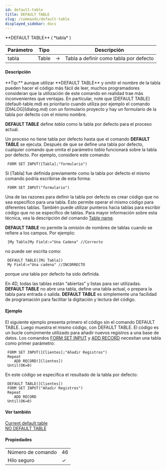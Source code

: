```yaml
---
id: default-table
title: DEFAULT TABLE
slug: /commands/default-table
displayed_sidebar: docs
---
```


<!--REF #_command_.DEFAULT TABLE.Syntax-->**DEFAULT TABLE** ( *tabla* )<!-- END REF-->
<!--REF #_command_.DEFAULT TABLE.Params-->
| Parámetro | Tipo |  | Descripción |
| --- | --- | --- | --- |
| tabla | Table | &#8594;  | Tabla a definir como tabla por defecto |

<!-- END REF-->

#### Descripción 

<!--REF #_command_.DEFAULT TABLE.Summary-->**Tip:** aunque utilizar **DEFAULT TABLE** y omitir el nombre de la tabla pueden hacer el código más fácil de leer, muchos programadores consideran que la utilización de este comando en realidad trae más inconvenientes que ventajas.<!-- END REF--> En particular, note que [DEFAULT TABLE](default-table.md) es prioritario cuando utiliza por ejemplo el comando [DIALOG](dialog.md) con un formulario proyecto y hay un formulario de la tabla por defecto con el mismo nombre.

**DEFAULT TABLE** define *tabla* como la tabla por defecto para el proceso actual. 

Un proceso no tiene tabla por defecto hasta que el comando **DEFAULT TABLE** se ejecuta. Después de que se define una tabla por defecto, cualquier comando que omita el parámetro *tabla* funcionará sobre la tabla por defecto. Por ejemplo, considere este comando:

```4d
 FORM SET INPUT([Tabla];"formulario")
```

Si \[Tabla\] fue definida previamente como la tabla por defecto el mismo comando podría escribirse de esta forma:

```4d
 FORM SET INPUT("formulario")
```

  
Una de las razones para definir la tabla por defecto es crear código que no sea específico para una tabla. Esto permite operar el mismo código para diferentes tablas. También puede utilizar punteros hacia tablas para escribir código que no se específico de tablas. Para mayor información sobre esta técnica, vea la descripción del comando [Table name](table-name.md).

**DEFAULT TABLE** no permite la omisión de nombres de tablas cuando se refiere a los campos. Por ejemplo:

```4d
 [My Table]My Field:="Una Cadena" //Correcto
```

no puede ser escrita como:

```4d
 DEFAULT TABLE([Mi Tabla])
 My Field:="Una cadena" //INCORRECTO
```

porque una tabla por defecto ha sido definida.

En 4D, todas las tablas están “abiertas” y listas para ser utilizadas. **DEFAULT TABLE** no abre una tabla, define una tabla actual, o prepara la tabla para entrada o salida. **DEFAULT TABLE** es simplemente una facilidad de programación para facilitar la digitación y lectura del código.

#### Ejemplo 

El siguiente ejemplo presenta primero el código sin el comando DEFAULT TABLE. Luego muestra el mismo código, con DEFAULT TABLE. El código es un bucle comúnmente utilizado para añadir nuevos registros a una base de datos. Los comandos [FORM SET INPUT](form-set-input.md "FORM SET INPUT") y [ADD RECORD](add-record.md "ADD RECORD") necesitan una tabla como primer parámetro:

```4d
 FORM SET INPUT([Clientes];"Añadir Registros")
 Repeat
    ADD RECORD([Clientes])
 Until(OK=0)
```

En este código se especifica el resultado de la tabla por defecto:

```4d
 DEFAULT TABLE([Clientes])
 FORM SET INPUT("Añadir Registros")
 Repeat
    ADD RECORD
 Until(OK=0)
```

#### Ver también 

[Current default table](current-default-table.md)  
[NO DEFAULT TABLE](no-default-table.md)  

#### Propiedades

|  |  |
| --- | --- |
| Número de comando | 46 |
| Hilo seguro | &check; |


